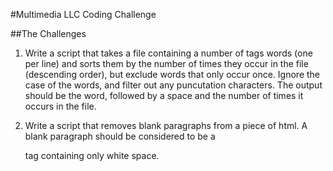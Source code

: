 #Multimedia LLC Coding Challenge

##The Challenges

1. Write a script that takes a file containing a number of tags words (one per line) and sorts them by the number of times they occur in the file (descending order), but exclude words that only occur once. Ignore the case of the words, and filter out any puncutation characters. The output should be the word, followed by a space and the number of times it occurs in the file.

2. Write a script that removes blank paragraphs from a piece of html. A blank paragraph should be considered to be a <p> </p> tag containing only white space.
